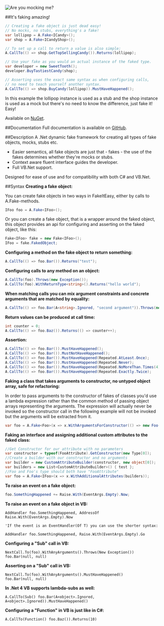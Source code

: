![Are you mocking me?](http://lh5.ggpht.com/_iTnDnty4mRk/TFsS15Nuu7I/AAAAAAAAANM/EuX4rAhiF0s/FakingMock.png)

##It's faking amazing!

```csharp
// Creating a fake object is just dead easy!
// No mocks, no stubs, everything's a fake!
var lollipop = A.Fake<ICandy>();
var shop = A.Fake<ICandyShop>();

// To set up a call to return a value is also simple:
A.CallTo(() => shop.GetTopSellingCandy()).Returns(lollipop);

// Use your fake as you would an actual instance of the faked type.
var developer = new SweetTooth();
developer.BuyTastiestCandy(shop);

// Asserting uses the exact same syntax as when configuring calls,
// no need to teach yourself another syntax.
A.CallTo(() => shop.BuyCandy(lollipop)).MustHaveHappened();
```

In this example the lollipop instance is used as a stub and the shop instance is used as a mock but there's no need to know the difference, just fake it! Easy!

Available on [NuGet](https://nuget.org/packages/FakeItEasy/).

##Documentation
Full documentation is available on [GitHub](https://github.com/FakeItEasy/FakeItEasy/wiki).

##Description
A .Net dynamic fake framework for creating all types of fake objects, mocks, stubs etc.

* Easier semantics, all fake objects are just that - fakes - the use of the fakes determines whether they're mocks or stubs.
* Context aware fluent interface guides the developer.
* Full VB.Net support.

Designed for ease of use and for compatibility with both C# and VB.Net.

##Syntax
**Creating a fake object:**

You can create fake objects in two ways in FakeItEasy, either by calls to A.Fake-methods.

```csharp
IFoo foo = A.Fake<IFoo>();
```

Or you can create a fake object, that is a wrapper around the faked object, this object provides an api for configuring and asserting on the faked object, like this:

```csharp
Fake<IFoo> fake = new Fake<IFoo>();
IFoo = fake.FakedObject;
```

**Configuring a method on the fake object to return something:**

```csharp
A.CallTo(() => foo.Bar()).Returns("test");
```

**Configuring calls to any method on an object:**

```csharp
A.CallTo(foo).Throws(new Exception());
A.CallTo(foo).WithReturnType<string>().Returns("hello world");
```

**When matching calls you can mix argument constraints and concrete arguments that are matched by equality:**

```csharp
A.CallTo(() => foo.Bar(A<string>.Ignored, "second argument")).Throws(new Exception());
```

**Return values can be produced at call time:**

```csharp
int counter = 0;
A.CallTo(() => foo.Baz()).Returns(() => counter++);
```

**Assertion:**

```csharp
A.CallTo(() => foo.Bar()).MustHaveHappened();
A.CallTo(() => foo.Bar()).MustNotHaveHappened();
A.CallTo(() => foo.Bar()).MustHaveHappened(Repeated.AtLeast.Once);
A.CallTo(() => foo.Bar()).MustHaveHappened(Repeated.Never);
A.CallTo(() => foo.Bar()).MustHaveHappened(Repeated.NoMoreThan.Times(4));
A.CallTo(() => foo.Bar()).MustHaveHappened(Repeated.Exactly.Twice);
```

**Faking a class that takes arguments to constructor, no untyped object array, safe for refactoring:**

In order to pass arguments to the constructor of fakes of classes you'd use a lambda expression rather than the common method of passing object arrays representing the arguments. The expression will actually never be invoked so the constructor call in the following example will not be invoked but the arguments will be extracted from it.

```csharp
var foo = A.Fake<Foo>(x => x.WithArgumentsForConstructor(() => new Foo("string passed to constructor")));
```

**Faking an interface and assigning additional custom attributes to the faked class:**

```csharp
//Get Constructor for our attribute with no parameters
var constructor = typeof(FooAttribute).GetConstructor(new Type[0]);
//Create a builder with our constructor and no arguments
var builder = new CustomAttributeBuilder(constructor, new object[0]);
var builders = new List<CustomAttributeBuilder>() { test };
//Foo and Foo's type should both have "FooAttribute"
var foo = A.Fake<IFoo>(x => x.WithAdditionalAttributes(builders));
```
  
**To raise an event on a fake object:**

```csharp
foo.SomethingHappened += Raise.With(EventArgs.Empty).Now;
```

**To raise an event on a fake object in VB:**

```vb.net
AddHandler foo.SomethingHappened, AddressOf Raise.With(EventArgs.Empty).Now

'If the event is an EventHandler(Of T) you can use the shorter syntax:

AddHandler foo.SomethingHappened, Raise.With(EventArgs.Empty).Go
```

**Configuring a "Sub" call in VB:**

```vb.net
NextCall.To(foo).WithAnyArguments().Throws(New Exception())
foo.Bar(null, null)
```

**Asserting on a "Sub" call in VB:**

```vb.net
NextCall.To(foo).WithAnyArguments().MustHaveHappened()
foo.Bar(null, null)
```

**In .Net 4 VB supports lambda-subs as well:**

```vb.net
A.CallTo(Sub() foo.Bar(A<object>.Ignored, A<object>.Ignored)).MustHaveHappened()
```

**Configuring a "Function" in VB is just like in C#:**

```vb.net
A.CallTo(Function() foo.Baz()).Returns(10)
```
